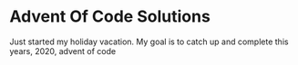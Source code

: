 # Advent Of Code Solutions
Just started my holiday vacation. My goal is to catch up and complete this years, 2020, advent of code
